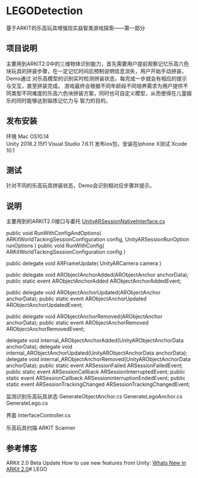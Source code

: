# LEGODetection
基于ARKIT的乐高玩具增强现实益智类游戏探索——第一部分

## 项目说明
主要用到ARKIT2.0中的三维物体识别能力，首先需要用户提前观察记忆乐高六色块玩具的拼装步骤，在一定记忆时间后预制说明信息消失，用户开始手动拼装，Demo通过
对乐高模型的识别实时检测拼装状态，每完成一步就会有相应的提示与交互，直至拼装完成。
游戏最终会根据不同年龄段不同培养需求为用户提供不同类型不同难度的乐高六色块拼装方案，同时也可自定义模型，从而使得在儿童娱乐的同时能够达到锻炼记忆力与
智力的目的。


## 发布安装
环境
Mac OS10.14   
Unity 2018.2.15f1
Visual Studio 7.6.11
发布ios包，安装在Iphone X测试
Xcode 10.1

## 测试
针对不同的乐高玩具拼装状态，Demo会识别相对应步骤并提示。

## 说明

主要用到的ARKIT2.0接口与委托
[UnityARSessionNativeInterface.cs](./Assets/UnityARKitPlugin/Plugins/iOS/UnityARKit/NativeInterface/UnityARSessionNativeInterface.cs) 

public void RunWithConfigAndOptions( ARKitWorldTackingSessionConfiguration config, UnityARSessionRunOption runOptions )
public void RunWithConfig( ARKitWorldTackingSessionConfiguration config )

public delegate void ARFrameUpdate( UnityARCamera camera )

public delegate void ARObjectAnchorAdded(ARObjectAnchor anchorData);
public static event ARObjectAnchorAdded ARObjectAnchorAddedEvent;

public delegate void ARObjectAnchorUpdated(ARObjectAnchor anchorData);
public static event ARObjectAnchorUpdated ARObjectAnchorUpdatedEvent;

public delegate void ARObjectAnchorRemoved(ARObjectAnchor anchorData);
public static event ARObjectAnchorRemoved ARObjectAnchorRemovedEvent;

delegate void internal_ARObjectAnchorAdded(UnityARObjectAnchorData anchorData);
delegate void internal_ARObjectAnchorUpdated(UnityARObjectAnchorData anchorData);
delegate void internal_ARObjectAnchorRemoved(UnityARObjectAnchorData anchorData);
public static event ARSessionFailed ARSessionFailedEvent;
public static event ARSessionCallback ARSessionInterruptedEvent;
public static event ARSessionCallback ARSessioninterruptionEndedEvent;
public static event ARSessionTrackingChanged ARSessionTrackingChangedEvent;

监测识别乐高玩具状态
GenerateObjectAnchor.cs
GenerateLegoAnchor.cs
GenerateLego.cs

界面
InterfaceController.cs

乐高玩具扫描
ARKIT Scanner

## 参考博客
ARKit 2.0 Beta Update
How to use new features from Unity: [Whats New In ARKit 2.0](./docs/WhatsNewInARKit2_0.md)# LEGO
